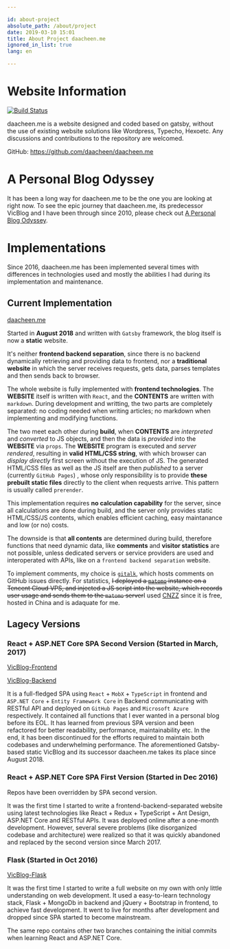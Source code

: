 ```yaml
---

id: about-project
absolute_path: /about/project
date: 2019-03-10 15:01
title: About Project daacheen.me
ignored_in_list: true
lang: en

---
```


# Website Information

[![Build Status](https://travis-ci.org/daacheen/daacheen.me.svg?branch=master)](https://travis-ci.org/daacheen/daacheen.me)

daacheen.me is a website designed and coded based on gatsby, without the use of existing website solutions like Wordpress, Typecho, Hexoetc. Any discussions and contributions to the repository are welcomed.


GitHub: https://github.com/daacheen/daacheen.me

# A Personal Blog Odyssey

It has been a long way for daacheen.me to be the one you are looking at right now. To see the epic journey that daacheen.me, its predecessor VicBlog and I have been through since 2010, please check out [A Personal Blog Odyssey](/about/odyssey/en).

# Implementations

Since 2016, daacheen.me has been implemented several times with differences in technologies used and mostly the abilities I had during its implementation and maintenance.

## Current Implementation

[daacheen.me](https://github.com/daacheen/daacheen.me)

Started in **August 2018** and written with `Gatsby` framework, the blog itself is now a **static** website.

It's neither **frontend backend separation**, since there is no backend dynamically retrieving and providing data to frontend, nor a **traditional website** in which the server receives requests, gets data, parses templates and then sends back to browser.

The whole website is fully implemented with **frontend technologies**. The **WEBSITE** itself is written with `React`, and the **CONTENTS** are written with `markdown`. During development and writting, the two parts are completely separated: no coding needed when writing articles; no markdown when implementing and modifying functions.

The two meet each other during **build**, when **CONTENTS** are *interpreted* and *converted* to JS objects, and then the data is *provided* into the **WEBSITE** via `props`. The **WEBSITE** program is executed and *server rendered*, resulting in **valid HTML/CSS string**, with which browser can *display directly* first screen without the execution of JS. The generated HTML/CSS files as well as the JS itself are then *published* to a server (currently `GitHub Pages`) , whose only responsibility is to provide **these prebuilt static files** directly to the client when requests arrive. This pattern is usually called `prerender`.

This implementation requires **no calculation capability** for the server, since all calculations are done during build, and the server only provides static HTML/CSS/JS contents, which enables efficient caching, easy maintanance and low (or no) costs.

The downside is that **all contents** are determined during build, therefore functions that need dynamic data, like **comments** and **visitor statistics** are not possible, unless dedicated servers or service providers are used and interoperated with APIs, like on a `frontend backend separation` website.

To implement comments, my choice is [`gitalk`](https://github.com/gitalk/gitalk), which hosts comments on GitHub issues directly. For statistics, ~~I deployed a [`matomo`](https://matomo.org/) instance on a Tencent Cloud VPS, and injected a JS script into the website, which records user usage and sends them to the `matomo` server~~I used [CNZZ](https://web.umeng.com/main.php?c=user&a=index) since it is free, hosted in China and is adaquate for me.

## Lagecy Versions

### React + ASP.NET Core SPA Second Version (Started in March, 2017)

[VicBlog-Frontend](https://github.com/daacheen/VicBlog-Frontend)

[VicBlog-Backend](https://github.com/daacheen/VicBlog-Backend)

It is a full-fledged SPA using `React` + `MobX` + `TypeScript` in frontend and `ASP.NET Core` + `Entity Framework Core` in Backend communicating with RESTful API and deployed on `GitHub Pages` and `Microsoft Azure` respectively. It contained all functions that I ever wanted in a personal blog before its EOL. It has learned from previous SPA version and been refactored for better readability, performance, maintainability etc. In the end, it has been discontinued for the efforts required to maintain both codebases and underwhelming performance. The aforementioned Gatsby-based static VicBlog and its successor daacheen.me takes its place since August 2018.

### React + ASP.NET Core SPA First Version (Started in Dec 2016)

Repos have been overridden by SPA second version.

It was the first time I started to write a frontend-backend-separated website using latest technologies like React + Redux + TypeScript + Ant Design, ASP.NET Core and RESTful APIs. It was deployed online after a one-month development. However, several severe problems (like disorganized codebase and architecture) were realized so that it was quickly abandoned and replaced by the second version since March 2017.

### Flask (Started in Oct 2016)

[VicBlog-Flask](https://github.com/daacheen/VicBlog-Flask)

It was the first time I started to write a full website on my own with only little understanding on web development. It used a easy-to-learn technology stack, Flask + MongoDb in backend and jQuery + Bootstrap in frontend, to achieve fast development. It went to live for months after development and dropped since SPA started to become mainstream.

The same repo contains other two branches containing the initial commits when learning React and ASP.NET Core.
